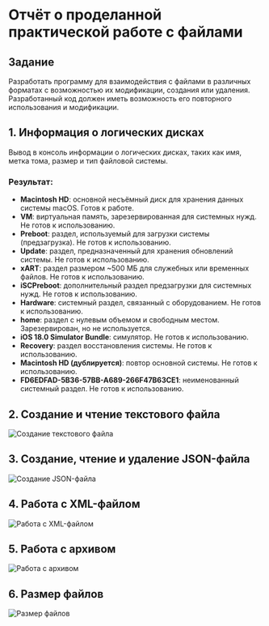 # Отчёт о проделанной практической работе с файлами

## Задание

Разработать программу для взаимодействия с файлами в различных форматах с возможностью их модификации, создания или удаления. Разработанный код должен иметь возможность его повторного использования и модификации.

## 1. Информация о логических дисках

Вывод в консоль информации о логических дисках, таких как имя, метка тома, размер и тип файловой системы.

### Результат:

- **Macintosh HD**: основной несъёмный диск для хранения данных системы macOS. Готов к работе.
- **VM**: виртуальная память, зарезервированная для системных нужд. Не готов к использованию.
- **Preboot**: раздел, используемый для загрузки системы (предзагрузка). Не готов к использованию.
- **Update**: раздел, предназначенный для хранения обновлений системы. Не готов к использованию.
- **xART**: раздел размером ~500 МБ для служебных или временных файлов. Не готов к использованию.
- **iSCPreboot**: дополнительный раздел предзагрузки для системных нужд. Не готов к использованию.
- **Hardware**: системный раздел, связанный с оборудованием. Не готов к использованию.
- **home**: раздел с нулевым объемом и свободным местом. Зарезервирован, но не используется.
- **iOS 18.0 Simulator Bundle**: симулятор. Не готов к использованию.
- **Recovery**: раздел восстановления системы. Не готов к использованию.
- **Macintosh HD (дублируется)**: повтор основной системы. Не готов к использованию.
- **FD6EDFAD-5B36-57BB-A689-266F47B63CE1**: неименованный системный раздел. Не готов к использованию.

## 2. Создание и чтение текстового файла

![Создание текстового файла](https://github.com/user-attachments/assets/b50f565c-4b03-4f05-bb21-432d1cf1fb71)

## 3. Создание, чтение и удаление JSON-файла

![Создание JSON-файла](https://github.com/user-attachments/assets/ac0b2de9-844d-4521-80bb-6f719d4e0bb2)

## 4. Работа с XML-файлом

![Работа с XML-файлом](https://github.com/user-attachments/assets/d43cad1e-fbc5-4827-b73e-e1a4eafef9a1)

## 5. Работа с архивом

![Работа с архивом](https://github.com/user-attachments/assets/0cb37df1-0f25-43a9-a0b5-9e8dc03d6242)

## 6. Размер файлов

![Размер файлов](https://github.com/user-attachments/assets/36de6345-86ee-4679-b921-c5c3265ba291)
